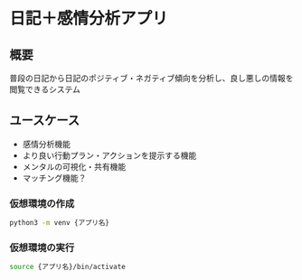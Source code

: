 # 日記＋感情分析アプリ

## 概要

普段の日記から日記のポジティブ・ネガティブ傾向を分析し、良し悪しの情報を閲覧できるシステム

## ユースケース

- 感情分析機能
- より良い行動プラン・アクションを提示する機能
- メンタルの可視化・共有機能
- マッチング機能？

### 仮想環境の作成

```bash
python3 -m venv {アプリ名}
```

### 仮想環境の実行

```bash
source {アプリ名}/bin/activate
```
